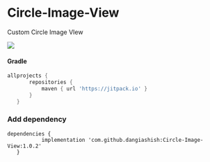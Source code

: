 # Circle-Image-View
Custom Circle Image VIew

[![](https://jitpack.io/v/DangiAshish/Circle-Image-View.svg)](https://jitpack.io/#DangiAshish/Circle-Image-View)

#### Gradle
 ```gradle
 allprojects {
		repositories {
			maven { url 'https://jitpack.io' }
		}
	}
 ```
 
 ### Add dependency
 
 ```Dependency
 dependencies {
	        implementation 'com.github.dangiashish:Circle-Image-View:1.0.2'
	}
 ```
